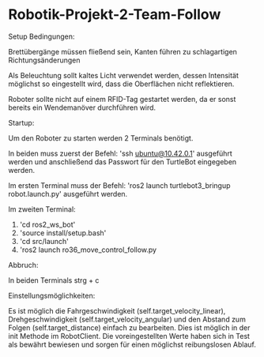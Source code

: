 # Robotik-Projekt-2-Team-Follow
Setup Bedingungen:

Brettübergänge müssen fließend sein, Kanten führen zu schlagartigen Richtungsänderungen

Als Beleuchtung sollt kaltes Licht verwendet werden, dessen Intensität möglichst so eingestellt wird, dass die Oberflächen nicht reflektieren.

Roboter sollte nicht auf einem RFID-Tag gestartet werden, da er sonst bereits ein Wendemanöver durchführen wird.

Startup:

Um den Roboter zu starten werden 2 Terminals benötigt.

In beiden muss zuerst der Befehl: 'ssh ubuntu@10.42.0.1' ausgeführt werden und anschließend das Passwort für den TurtleBot eingegeben werden.

Im ersten Terminal muss der Befehl: 'ros2 launch turtlebot3_bringup robot.launch.py' ausgeführt werden.

Im zweiten Terminal:
1. 'cd ros2_ws_bot'
2. 'source install/setup.bash'
3. 'cd src/launch'
4. 'ros2 launch ro36_move_control_follow.py

Abbruch:

In beiden Terminals strg + c

Einstellungsmöglichkeiten:

Es ist möglich die Fahrgeschwindigkeit (self.target_velocity_linear), Drehgeschwindigkeit (self.target_velocity_angular) und den Abstand zum Folgen (self.target_distance) einfach zu bearbeiten.
Dies ist möglich in der init Methode im RobotClient.
Die voreingestellten Werte haben sich in Test als bewährt bewiesen und sorgen für einen möglichst reibungslosen Ablauf.


